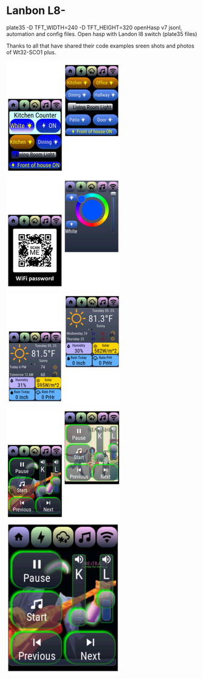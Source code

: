 # Lanbon L8-
plate35  -D TFT_WIDTH=240 -D TFT_HEIGHT=320
openHasp v7 jsonl, automation and config files. 
Open hasp with Landon l8 switch (plate35 files)

Thanks to all that have shared their 
code examples 
sreen shots and photos of Wt32-SCO1 plus.

<img src="LanbonL8/Screenshots/InShot_20230523_154742730.jpg" width="300">
<img src="LanbonL8/screenshots/InShot_20230523_154900432.jpg" width="300">
<img src="LanbonL8/screenshots/InShot_20230523_155059019.jpg" width="300">
<img src="LanbonL8/screenshots/InShot_20230523_155256780.jpg" width="300">
<img src="LanbonL8/screenshots/Screenshot_20230523-155201.png" width="300">
